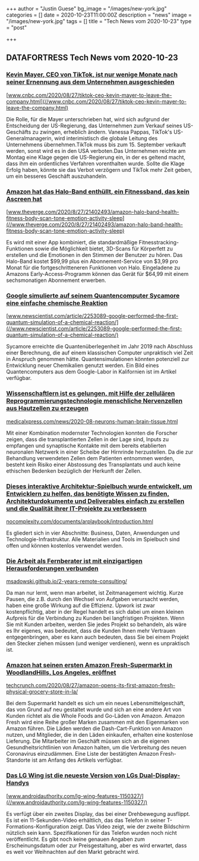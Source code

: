 +++
author = "Justin Guese"
bg_image = "/images/new-york.jpg"
categories = []
date = 2020-10-23T11:00:00Z
description = "news"
image = "/images/new-york.jpg"
tags = []
title = "Tech News vom 2020-10-23"
type = "post"

+++

        
## DATAFORTRESS Tech News vom 2020-10-23



### [Kevin Mayer, CEO von TikTok, ist nur wenige Monate nach seiner Ernennung aus dem Unternehmen ausgeschieden](//www.cnbc.com/2020/08/27/tiktok-ceo-kevin-mayer-to-leave-the-company.html)


[www.cnbc.com/2020/08/27/tiktok-ceo-kevin-mayer-to-leave-the-company.html](//www.cnbc.com/2020/08/27/tiktok-ceo-kevin-mayer-to-leave-the-company.html)


Die Rolle, für die Mayer unterschrieben hat, wird sich aufgrund der Entscheidung der US-Regierung, das Unternehmen zum Verkauf seines US-Geschäfts zu zwingen, erheblich ändern. Vanessa Pappas, TikTok's US-Generalmanagerin, wird interimistisch die globale Leitung des Unternehmens übernehmen.TikTok muss bis zum 15. September verkauft werden, sonst wird es in den USA verboten.Das Unternehmen reichte am Montag eine Klage gegen die US-Regierung ein, in der es geltend macht, dass ihm ein ordentliches Verfahren vorenthalten wurde. Sollte die Klage Erfolg haben, könnte sie das Verbot verzögern und TikTok mehr Zeit geben, um ein besseres Geschäft auszuhandeln.


### [Amazon hat das Halo-Band enthüllt, ein Fitnessband, das kein Ascreen hat](//www.theverge.com/2020/8/27/21402493/amazon-halo-band-health-fitness-body-scan-tone-emotion-activity-sleep)


[www.theverge.com/2020/8/27/21402493/amazon-halo-band-health-fitness-body-scan-tone-emotion-activity-sleep](//www.theverge.com/2020/8/27/21402493/amazon-halo-band-health-fitness-body-scan-tone-emotion-activity-sleep)


Es wird mit einer App kombiniert, die standardmäßige Fitnesstracking-Funktionen sowie die Möglichkeit bietet, 3D-Scans für Körperfett zu erstellen und die Emotionen in den Stimmen der Benutzer zu hören. Das Halo-Band kostet $99,99 plus ein Abonnement-Service von $3,99 pro Monat für die fortgeschritteneren Funktionen von Halo. Eingeladene zu Amazons Early-Access-Programm können das Gerät für $64,99 mit einem sechsmonatigen Abonnement erwerben.


### [Google simulierte auf seinem Quantencomputer Sycamore eine einfache chemische Reaktion](//www.newscientist.com/article/2253089-google-performed-the-first-quantum-simulation-of-a-chemical-reaction/)


[www.newscientist.com/article/2253089-google-performed-the-first-quantum-simulation-of-a-chemical-reaction/](//www.newscientist.com/article/2253089-google-performed-the-first-quantum-simulation-of-a-chemical-reaction/)


Sycamore erreichte die Quantenüberlegenheit im Jahr 2019 nach Abschluss einer Berechnung, die auf einem klassischen Computer unpraktisch viel Zeit in Anspruch genommen hätte. Quantensimulationen könnten potenziell zur Entwicklung neuer Chemikalien genutzt werden. Ein Bild eines Quantencomputers aus dem Google-Labor in Kalifornien ist im Artikel verfügbar.


### [Wissenschaftlern ist es gelungen, mit Hilfe der zellulären Reprogrammierungstechnologie menschliche Nervenzellen aus Hautzellen zu erzeugen](//medicalxpress.com/news/2020-08-neurons-human-brain-tissue.html)


[medicalxpress.com/news/2020-08-neurons-human-brain-tissue.html](//medicalxpress.com/news/2020-08-neurons-human-brain-tissue.html)


Mit einer Kombination modernster Technologien konnten die Forscher zeigen, dass die transplantierten Zellen in der Lage sind, Inputs zu empfangen und synaptische Kontakte mit dem bereits etablierten neuronalen Netzwerk in einer Scheibe der Hirnrinde herzustellen. Da die zur Behandlung verwendeten Zellen dem Patienten entnommen werden, besteht kein Risiko einer Abstossung des Transplantats und auch keine ethischen Bedenken bezüglich der Herkunft der Zellen.


### [Dieses interaktive Architektur-Spielbuch wurde entwickelt, um Entwicklern zu helfen, das benötigte Wissen zu finden, Architekturdokumente und Deliverables einfach zu erstellen und die Qualität ihrer IT-Projekte zu verbessern](//nocomplexity.com/documents/arplaybook/introduction.html)


[nocomplexity.com/documents/arplaybook/introduction.html](//nocomplexity.com/documents/arplaybook/introduction.html)


Es gliedert sich in vier Abschnitte: Business, Daten, Anwendungen und Technologie-Infrastruktur. Alle Materialien und Tools im Spielbuch sind offen und können kostenlos verwendet werden.


### [Die Arbeit als Fernberater ist mit einzigartigen Herausforderungen verbunden](//msadowski.github.io/2-years-remote-consulting/)


[msadowski.github.io/2-years-remote-consulting/](//msadowski.github.io/2-years-remote-consulting/)


Da man nur lernt, wenn man arbeitet, ist Zeitmanagement wichtig. Kurze Pausen, die z.B. durch den Wechsel von Aufgaben verursacht werden, haben eine große Wirkung auf die Effizienz. Upwork ist zwar kostenpflichtig, aber in der Regel handelt es sich dabei um einen kleinen Aufpreis für die Verbindung zu Kunden bei langfristigen Projekten. Wenn Sie mit Kunden arbeiten, werden Sie jedes Projekt so behandeln, als wäre es Ihr eigenes, was bedeutet, dass die Kunden Ihnen mehr Vertrauen entgegenbringen, aber es kann auch bedeuten, dass Sie bei einem Projekt den Stecker ziehen müssen (und weniger verdienen), wenn es unpraktisch ist.


### [Amazon hat seinen ersten Amazon Fresh-Supermarkt in WoodlandHills, Los Angeles, eröffnet](//techcrunch.com/2020/08/27/amazon-opens-its-first-amazon-fresh-physical-grocery-store-in-la/)


[techcrunch.com/2020/08/27/amazon-opens-its-first-amazon-fresh-physical-grocery-store-in-la/](//techcrunch.com/2020/08/27/amazon-opens-its-first-amazon-fresh-physical-grocery-store-in-la/)


Bei dem Supermarkt handelt es sich um ein neues Lebensmittelgeschäft, das von Grund auf neu gestaltet wurde und sich an eine andere Art von Kunden richtet als die Whole Foods and Go-Läden von Amazon. Amazon Fresh wird eine Reihe großer Marken zusammen mit den Eigenmarken von Amazon führen. Die Läden werden die Dash-Cart-Funktion von Amazon nutzen, und Mitglieder, die in den Läden einkaufen, erhalten eine kostenlose Lieferung. Die Mitarbeiter im Geschäft müssen sich an die eigenen Gesundheitsrichtlinien von Amazon halten, um die Verbreitung des neuen Coronavirus einzudämmen. Eine Liste der bestätigten Amazon Fresh-Standorte ist am Anfang des Artikels verfügbar.


### [Das LG Wing ist die neueste Version von LGs Dual-Display-Handys](//www.androidauthority.com/lg-wing-features-1150327/)


[www.androidauthority.com/lg-wing-features-1150327/](//www.androidauthority.com/lg-wing-features-1150327/)


Es verfügt über ein zweites Display, das bei einer Drehbewegung ausflippt. Es ist ein 11-Sekunden-Video erhältlich, das das Telefon in seiner T-Formations-Konfiguration zeigt. Das Video zeigt, wie der zweite Bildschirm nützlich sein kann. Spezifikationen für das Telefon wurden noch nicht veröffentlicht. Es gibt noch keine genauen Angaben zum Erscheinungsdatum oder zur Preisgestaltung, aber es wird erwartet, dass es weit vor Weihnachten auf den Markt gebracht wird.